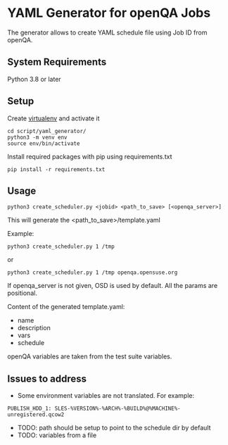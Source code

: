 # YAML Generator for openQA Jobs

The generator allows to create YAML schedule file using Job ID from openQA.

## System Requirements

Python 3.8 or later

## Setup

Create [virtualenv](https://packaging.python.org/guides/installing-using-pip-and-virtual-environments/#creating-a-virtual-environment) 
and activate it

```shell script
cd script/yaml_generator/
python3 -m venv env
source env/bin/activate
```

Install required packages with pip using requirements.txt
```shell script
pip install -r requirements.txt
```

## Usage

```shell script
python3 create_scheduler.py <jobid> <path_to_save> [<openqa_server>]
```

This will generate the <path_to_save>/template.yaml

Example:
```shell script
python3 create_scheduler.py 1 /tmp
```
or
```shell script
python3 create_scheduler.py 1 /tmp openqa.opensuse.org
```

If openqa_server is not given, OSD is used by default.
All the params are positional.

Content of the generated template.yaml:
- name
- description
- vars
- schedule

openQA variables are taken from the test suite variables.

## Issues to address

- Some environment variables are not translated. For example:
```shell script
PUBLISH_HDD_1: SLES-%VERSION%-%ARCH%-%BUILD%@%MACHINE%-unregistered.qcow2
``` 
- TODO: path should be setup to point to the schedule dir by default 
- TODO: variables from a file
